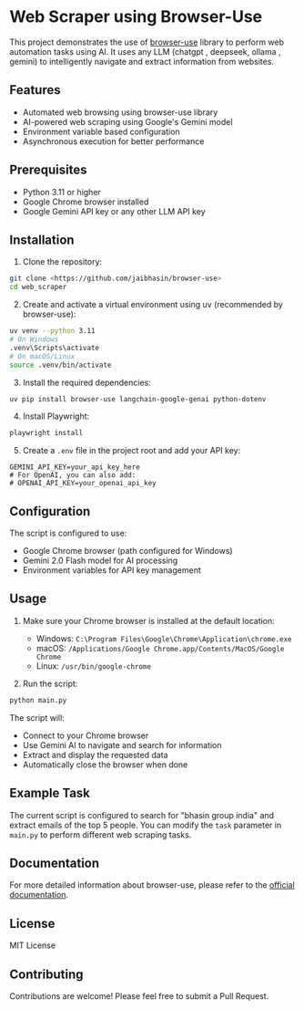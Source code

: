 # Web Scraper using Browser-Use

This project demonstrates the use of [browser-use](https://docs.browser-use.com/quickstart) library to perform web automation tasks using AI. It uses any LLM (chatgpt , deepseek, ollama , gemini) to intelligently navigate and extract information from websites.

## Features

- Automated web browsing using browser-use library
- AI-powered web scraping using Google's Gemini model
- Environment variable based configuration
- Asynchronous execution for better performance

## Prerequisites

- Python 3.11 or higher
- Google Chrome browser installed
- Google Gemini API key or any other LLM API key

## Installation

1. Clone the repository:
```bash
git clone <https://github.com/jaibhasin/browser-use>
cd web_scraper
```

2. Create and activate a virtual environment using uv (recommended by browser-use):
```bash
uv venv --python 3.11
# On Windows
.venv\Scripts\activate
# On macOS/Linux
source .venv/bin/activate
```

3. Install the required dependencies:
```bash
uv pip install browser-use langchain-google-genai python-dotenv
```

4. Install Playwright:
```bash
playwright install
```

5. Create a `.env` file in the project root and add your API key:
```
GEMINI_API_KEY=your_api_key_here
# For OpenAI, you can also add:
# OPENAI_API_KEY=your_openai_api_key
```

## Configuration

The script is configured to use:
- Google Chrome browser (path configured for Windows)
- Gemini 2.0 Flash model for AI processing
- Environment variables for API key management

## Usage

1. Make sure your Chrome browser is installed at the default location:
   - Windows: `C:\Program Files\Google\Chrome\Application\chrome.exe`
   - macOS: `/Applications/Google Chrome.app/Contents/MacOS/Google Chrome`
   - Linux: `/usr/bin/google-chrome`

2. Run the script:
```bash
python main.py
```

The script will:
- Connect to your Chrome browser
- Use Gemini AI to navigate and search for information
- Extract and display the requested data
- Automatically close the browser when done

## Example Task

The current script is configured to search for "bhasin group india" and extract emails of the top 5 people. You can modify the `task` parameter in `main.py` to perform different web scraping tasks.

## Documentation

For more detailed information about browser-use, please refer to the [official documentation](https://docs.browser-use.com/quickstart).

## License
MIT License

## Contributing

Contributions are welcome! Please feel free to submit a Pull Request. 
